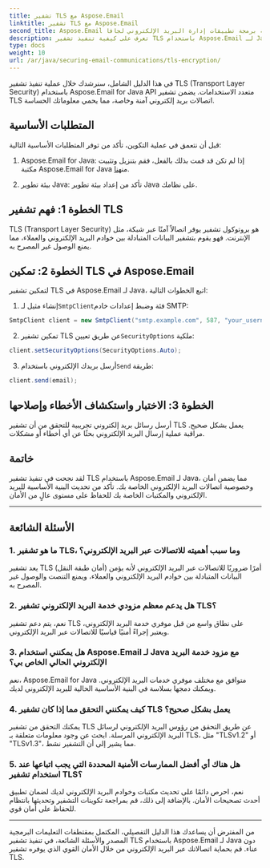 ```yaml
---
title: تشفير TLS مع Aspose.Email
linktitle: تشفير TLS مع Aspose.Email
second_title: Aspose.Email واجهة برمجة تطبيقات إدارة البريد الإلكتروني لجافا
description: تعرف على كيفية تنفيذ تشفير TLS باستخدام Aspose.Email لـ Java. اتبع دليلنا خطوة بخطوة الذي يتضمن التعليمات البرمجية المصدر والأسئلة الشائعة للاتصال الآمن عبر البريد الإلكتروني.
type: docs
weight: 10
url: /ar/java/securing-email-communications/tls-encryption/
---
```


في هذا الدليل الشامل، سنرشدك خلال عملية تنفيذ تشفير TLS (Transport Layer Security) باستخدام Aspose.Email for Java API متعدد الاستخدامات. يضمن تشفير TLS اتصالات بريد إلكتروني آمنة وخاصة، مما يحمي معلوماتك الحساسة.

## المتطلبات الأساسية

قبل أن نتعمق في عملية التكوين، تأكد من توفر المتطلبات الأساسية التالية:

1.  Aspose.Email for Java: إذا لم تكن قد قمت بذلك بالفعل، فقم بتنزيل وتثبيت مكتبة Aspose.Email for Java من[هنا](https://releases.aspose.com/email/java/).

2. بيئة تطوير Java: تأكد من إعداد بيئة تطوير Java على نظامك.

## الخطوة 1: فهم تشفير TLS

TLS (Transport Layer Security) هو بروتوكول تشفير يوفر اتصالاً آمنًا عبر شبكة، مثل الإنترنت. فهو يقوم بتشفير البيانات المتبادلة بين خوادم البريد الإلكتروني والعملاء، مما يمنع الوصول غير المصرح به.

## الخطوة 2: تمكين TLS في Aspose.Email

لتمكين تشفير TLS في Aspose.Email لـ Java، اتبع الخطوات التالية:

1.  إنشاء مثيل لـ`SmtpClient`فئة وضبط إعدادات خادم SMTP:

   ```java
   SmtpClient client = new SmtpClient("smtp.example.com", 587, "your_username", "your_password");
   ```

2.  تمكين تشفير TLS عن طريق تعيين`SecurityOptions` ملكية:

   ```java
   client.setSecurityOptions(SecurityOptions.Auto);
   ```

3.  أرسل بريدك الإلكتروني باستخدام`Send` طريقة:

   ```java
   client.send(email);
   ```

## الخطوة 3: الاختبار واستكشاف الأخطاء وإصلاحها

أرسل رسائل بريد إلكتروني تجريبية للتحقق من أن تشفير TLS يعمل بشكل صحيح. مراقبة عملية إرسال البريد الإلكتروني بحثًا عن أي أخطاء أو مشكلات.

## خاتمة

لقد نجحت في تنفيذ تشفير TLS باستخدام Aspose.Email لـ Java، مما يضمن أمان وخصوصية اتصالات البريد الإلكتروني الخاصة بك. تأكد من تحديث البنية الأساسية للبريد الإلكتروني والمكتبات الخاصة بك للحفاظ على مستوى عالٍ من الأمان.

---

## الأسئلة الشائعة

### 1. ما هو تشفير TLS، وما سبب أهميته للاتصالات عبر البريد الإلكتروني؟

يعد تشفير TLS (أمان طبقة النقل) أمرًا ضروريًا للاتصالات عبر البريد الإلكتروني لأنه يؤمن البيانات المتبادلة بين خوادم البريد الإلكتروني والعملاء، ويمنع التنصت والوصول غير المصرح به.

### 2. هل يدعم معظم مزودي خدمة البريد الإلكتروني تشفير TLS؟

نعم، يتم دعم تشفير TLS على نطاق واسع من قبل موفري خدمة البريد الإلكتروني، ويعتبر إجراءً أمنيًا قياسيًا للاتصالات عبر البريد الإلكتروني.

### 3. هل يمكنني استخدام Aspose.Email لـ Java مع مزود خدمة البريد الإلكتروني الحالي الخاص بي؟

نعم، Aspose.Email for Java متوافق مع مختلف موفري خدمات البريد الإلكتروني. ويمكنك دمجها بسلاسة في البنية الأساسية الحالية للبريد الإلكتروني لديك.

### 4. كيف يمكنني التحقق مما إذا كان تشفير TLS يعمل بشكل صحيح؟

يمكنك التحقق من تشفير TLS عن طريق التحقق من رؤوس البريد الإلكتروني لرسائل البريد الإلكتروني المرسلة. ابحث عن وجود معلومات متعلقة بـ TLS، مثل "TLSv1.2" أو "TLSv1.3"، مما يشير إلى أن التشفير نشط.

### 5. هل هناك أي أفضل الممارسات الأمنية المحددة التي يجب اتباعها عند استخدام تشفير TLS؟

نعم، احرص دائمًا على تحديث مكتبات وخوادم البريد الإلكتروني لديك لضمان تطبيق أحدث تصحيحات الأمان. بالإضافة إلى ذلك، قم بمراجعة تكوينات التشفير وتحديثها بانتظام للحفاظ على أمان قوي.

---

من المفترض أن يساعدك هذا الدليل التفصيلي، المكتمل بمقتطفات التعليمات البرمجية المصدر والأسئلة الشائعة، في تنفيذ تشفير TLS باستخدام Aspose.Email لـ Java دون عناء. قم بحماية اتصالاتك عبر البريد الإلكتروني من خلال الأمان القوي الذي يوفره تشفير TLS.